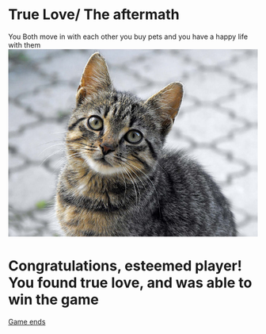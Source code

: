 # True Love/ The aftermath

You Both move in with each other you buy pets and you have a happy life with them
![Tabbycat](images/Tabbycat.png)

# **Congratulations, esteemed player! You found true love,  and was able to win the game**

[Game ends](game-ends.md)
